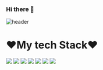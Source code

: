 ### Hi there 👋

![header](https://capsule-render.vercel.app/api?type=wave&color=auto&height=300&section=header&text=Welcome%20!&fontSize=90)

#  ♥My tech Stack♥

<img src="https://img.shields.io/badge/Python-green?style=flat&logo=Python&logoColor={3776AB}"/> <img src="https://img.shields.io/badge/Pytorch-orange?style=flat&logo=Pytorch&logoColor={EE4C2C}"/>
<img src="https://img.shields.io/badge/R-blue?style=flat&logo=R&logoColor={276DC3}"/>
<img src="https://img.shields.io/badge/RStudio-skyblue?style=flat&logo=R&logoColor={75AADB}"/>
<img src="https://img.shields.io/badge/MySQL-skyblue?style=flat&logo=MySQL&logoColor={4479A1}"/>
<img src="https://img.shields.io/badge/Google Colab-black?style=flat&logo=Google Colab&logoColor={4479A1}"/>
<img src="https://img.shields.io/badge/Jupyter-black?style=flat&logo=Jupyter&logoColor={F37626}"/>
